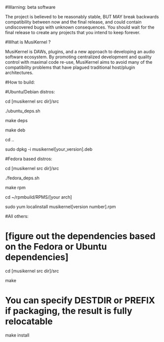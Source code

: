 #Warning:  beta software

The project is believed to be reasonably stable, BUT MAY break backwards compatibility between now and the final release, and could contain undiscovered bugs with unknown consequences.  You should wait for the final release to create any projects that you intend to keep forever.

#What is MusiKernel ?

MusiKernel is DAWs, plugins, and a new approach to developing an audio software ecosystem.  By promoting centralized development and quality control with maximal code re-use, MusiKernel aims to avoid many of the compatibility problems that have plagued traditional host/plugin architectures.

#How to build:

#Ubuntu/Debian distros:

cd [musikernel src dir]/src

./ubuntu_deps.sh

make deps

make deb

cd ..

sudo dpkg -i musikernel[your_version].deb

#Fedora based distros:

cd [musikernel src dir]/src

./fedora_deps.sh

make rpm

cd ~/rpmbuild/RPMS/[your arch]

sudo yum localinstall musikernel[version number].rpm

#All others:

 # [figure out the dependencies based on the Fedora or Ubuntu dependencies]

cd [musikernel src dir]/src

make

 # You can specify DESTDIR or PREFIX if packaging, the result is fully relocatable

make install

